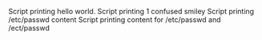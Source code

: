 Script printing hello world.
Script printing 1 confused smiley
Script printing /etc/passwd content
Script printing content for /etc/passwd and /ect/passwd
